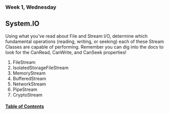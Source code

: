 ### Week 1, Wednesday
## System.IO
Using what you've read about File and Stream I/O, determine which fundamental operations (reading, writing, or seeking) each of these Stream Classes are capable of performing. Remember you can dig into the docs to look for the CanRead, CanWrite, and CanSeek properties!

1. FileStream
2. IsolatedStorageFileStream
3. MemoryStream
4. BufferedStream
5. NetworkStream
6. PipeStream
7. CryptoStream

#### [Table of Contents](https://hcoggers.github.io/Reading-Notes-Repository/)
